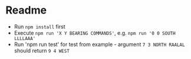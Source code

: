 # Readme
- Run `npm install` first
- Execute `npm run 'X Y BEARING COMMANDS'`, e.g. `npm run '0 0 SOUTH LLLLAAA'`
- Run 'npm run test' for test from example - argument `7 3 NORTH RAALAL` should return `9 4 WEST`
